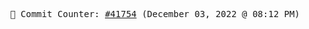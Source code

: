 <p align="center">
    <samp>
        📮 Commit Counter: <a href="https://github.com/Javascript-void0/Javascript-void0/commits/main">#41754</a> (December 03, 2022 @ 08:12 PM)
    </samp>
</p>
